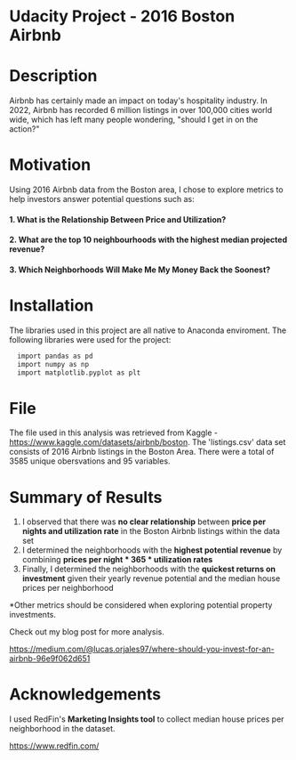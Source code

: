 # Udacity Project - 2016 Boston Airbnb

# Description

Airbnb has certainly made an impact on today's hospitality industry. In 2022, Airbnb has recorded 6 million listings in over 100,000 cities world wide, which has left many people wondering, "should I get in on the action?"

# Motivation

Using 2016 Airbnb data from the Boston area, I chose to explore metrics to help investors answer potential questions such as:

#### 1. What is the Relationship Between Price and Utilization?
#### 2. What are the top 10 neighbourhoods with the highest median projected revenue?
#### 3. Which Neighborhoods Will Make Me My Money Back the Soonest?


# Installation  
  The libraries used in this project are all native to Anaconda enviroment. The following libraries were used for the project:
```bash
  import pandas as pd
  import numpy as np
  import matplotlib.pyplot as plt
```

# File
 
  The file used in this analysis was retrieved from Kaggle - https://www.kaggle.com/datasets/airbnb/boston.
  The 'listings.csv' data set consists of 2016 Airbnb listings in the Boston Area. There were a total of 3585 unique obersvations and 95 variables.
  
# Summary of Results
1. I observed that there was **no clear relationship** between **price per nights and utilization rate** in the Boston Airbnb listings within the data set 
2. I determined the neighborhoods with the **highest potential revenue** by combining **prices per night * 365 * utilization rates**
3. Finally, I determined the neighborhoods with the **quickest returns on investment** given their yearly revenue potential and the median house prices per neighborhood

*Other metrics should be considered when exploring potential property investments.

Check out my blog post for more analysis. 

https://medium.com/@lucas.orjales97/where-should-you-invest-for-an-airbnb-96e9f062d651

# Acknowledgements

I used RedFin's **Marketing Insights tool** to collect median house prices per neighborhood in the dataset.

https://www.redfin.com/
  
  
